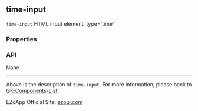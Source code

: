 ## time-input
`time-input` HTML input element, type='time'

### Properties

### API
None


----------
Above is the description of `time-input`. For more information, please back to [GK-Components-List](https://github.com/ezoapp/Learn-GK-Components).

EZoApp Official Site: [ezoui.com](https://ezoui.com/)
